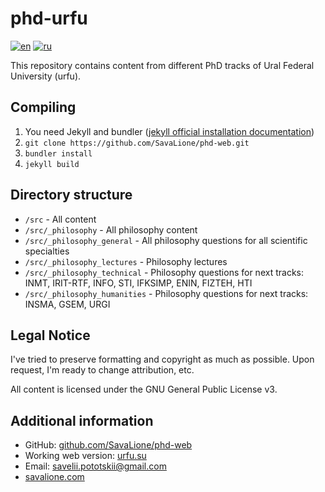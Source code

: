 # phd-urfu
[![en](https://img.shields.io/badge/lang-en-green.svg)](https://github.com/SavaLione/phd-web/blob/main/README.md) [![ru](https://img.shields.io/badge/lang-ru-green.svg)](https://github.com/SavaLione/phd-web/blob/main/README.ru.md)

This repository contains content from different PhD tracks of Ural Federal University (urfu).

## Compiling
1. You need Jekyll and bundler ([jekyll official installation documentation](https://jekyllrb.com/docs/installation/))
2. ``git clone https://github.com/SavaLione/phd-web.git``
3. ``bundler install``
4. ``jekyll build``

## Directory structure
* `/src`                         - All content
* `/src/_philosophy`             - All philosophy content
* `/src/_philosophy_general`     - All philosophy questions for all scientific specialties
* `/src/_philosophy_lectures`    - Philosophy lectures
* `/src/_philosophy_technical`   - Philosophy questions for next tracks: INMT, IRIT-RTF, INFO, STI, IFKSIMP, ENIN, FIZTEH, HTI
* `/src/_philosophy_humanities`  - Philosophy questions for next tracks: INSMA, GSEM, URGI

## Legal Notice
I've tried to preserve formatting and copyright as much as possible.
Upon request, I'm ready to change attribution, etc.

All content is licensed under the GNU General Public License v3.

## Additional information
* GitHub: [github.com/SavaLione/phd-web](https://github.com/SavaLione/phd-web)
* Working web version: [urfu.su](https://urfu.su)
* Email: savelii.pototskii@gmail.com
* [savalione.com](https://savalione.com)
